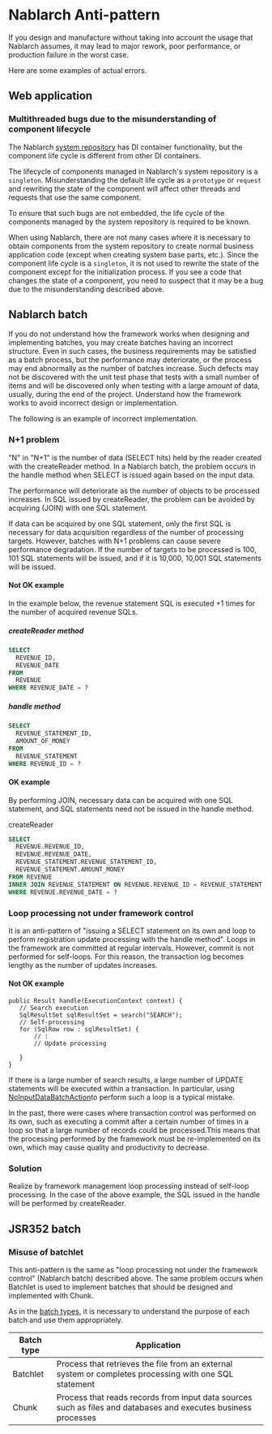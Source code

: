# Nablarch Anti-pattern

If you design and manufacture without taking into account the usage that Nablarch assumes,
it may lead to major rework, poor performance, or production failure in the worst case.

Here are some examples of actual errors.

## Web application

### Multithreaded bugs due to the misunderstanding of component lifecycle

The Nablarch [system repository](https://nablarch.github.io/docs/LATEST/doc/application_framework/application_framework/libraries/repository.html#repository) has DI container functionality, but the component life cycle is different from other DI containers.

The lifecycle of components managed in Nablarch's system repository is a `singleton`.
Misunderstanding the default life cycle as a `prototype` or `request` and rewriting the state of the component will affect other threads and requests that use the same component.

To ensure that such bugs are not embedded, the life cycle of the components managed by the system repository is required to be known.

When using Nablarch, there are not many cases where it is necessary to obtain components from the system repository to create normal business application code (except when creating system base parts, etc.). 
Since the component life cycle is a `singleton`, it is not used to rewrite the state of the component except for the initialization process. 
If you see a code that changes the state of a component, you need to suspect that it may be a bug due to the misunderstanding described above.

## Nablarch batch

If you do not understand how the framework works when designing and implementing batches, you may create batches having an incorrect structure. 
Even in such cases, the business requirements may be satisfied as a batch process, 
but the performance may deteriorate, or the process may end abnormally as the number of batches increase.
Such defects may not be discovered with the unit test phase that tests with a small number of items and will be discovered only when testing with a large amount of data, usually, during the end of the project. 
Understand how the framework works to avoid incorrect design or implementation.

The following is an example of incorrect implementation.

### N+1 problem

"N" in "N+1" is the number of data (SELECT hits) held by the reader created with the createReader method. 
In a Nablarch batch, the problem occurs in the handle method when SELECT is issued again based on the input data.

The performance will deteriorate as the number of objects to be processed increases. 
In SQL issued by createReader, the problem can be avoided by acquiring (JOIN) with one SQL statement.

If data can be acquired by one SQL statement, only the first SQL is necessary for data acquisition regardless of the number of processing targets. 
However, batches with N+1 problems can cause severe performance degradation.
If the number of targets to be processed is 100, 101 SQL statements will be issued, and if it is 10,000, 10,001 SQL statements will be issued.


#### Not OK example

In the example below, the revenue statement SQL is executed +1 times for the number of acquired revenue SQLs.

##### createReader method

```sql
SELECT
  REVENUE_ID,
  REVENUE_DATE
FROM
  REVENUE
WHERE REVENUE_DATE = ?
```

##### handle method

```sql
SELECT
  REVENUE_STATEMENT_ID,
  AMOUNT_OF_MONEY
FROM
  REVENUE_STATEMENT
WHERE REVENUE_ID = ?
```


#### OK example

By performing JOIN, necessary data can be acquired with one SQL statement, and SQL statements need not be issued in the handle method.

createReader
```sql
SELECT
  REVENUE.REVENUE_ID,
  REVENUE.REVENUE_DATE,
  REVENUE_STATEMENT.REVENUE_STATEMENT_ID,
  REVENUE_STATEMENT.AMOUNT_MONEY
FROM REVENUE
INNER JOIN REVENUE_STATEMENT ON REVENUE.REVENUE_ID = REVENUE_STATEMENT.REVENUE_ID
WHERE REVENUE.REVENUE_DATE = ?
```

### Loop processing not under framework control

It is an anti-pattern of "issuing a SELECT statement on its own and loop to perform registration update processing with the handle method".
Loops in the framework are committed at regular intervals. However, commit is not performed for self-loops. 
For this reason, the transaction log becomes lengthy as the number of updates increases.

#### Not OK example

``` {.java}
public Result handle(ExecutionContext context) {
   // Search execution
   SqlResultSet sqlResultSet = search("SEARCH");
   // Self-processing
   for (SqlRow row : sqlResultSet) {
       // :
       // Update processing

   }
}
```


If there is a large number of search results, a large number of UPDATE statements will be executed within a transaction.
In particular, using [NoInputDataBatchAction](https://nablarch.github.io/docs/LATEST/javadoc/nablarch/fw/action/NoInputDataBatchAction.html)to perform such a loop is a typical mistake.


In the past, there were cases where transaction control was performed on its own, such as executing a commit after a certain number of times in a loop so that a large number of records could be processed.This means that the processing performed by the framework must be re-implemented on its own, which may cause quality and productivity to decrease.


### Solution

Realize by framework management loop processing instead of self-loop processing.
In the case of the above example, the SQL issued in the handle will be performed by createReader.


## JSR352 batch


### Misuse of batchlet

This anti-pattern is the same as "loop processing not under the framework control" (Nablarch batch) described above.
The same problem occurs when Batchlet is used to implement batches that should be designed and implemented with Chunk.

As in the [batch types](https://nablarch.github.io/docs/LATEST/doc/application_framework/application_framework/batch/jsr352/architecture.html#jsr352-batch-type), it is necessary to understand the purpose of each batch and use them appropriately.

| Batch type | Application                                                                                           |
|--------------|------------------------------------------------------------------------------------------------|
| Batchlet     | Process that retrieves the file from an external system or completes processing with one SQL statement                             |
| Chunk        | Process that reads records from input data sources such as files and databases and executes business processes |

